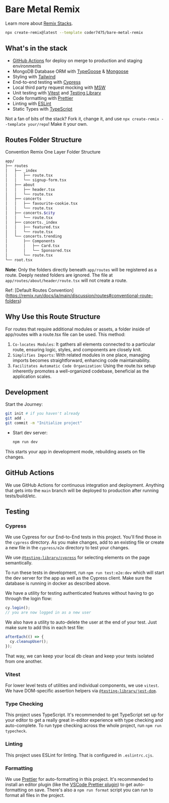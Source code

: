 # Bare Metal Remix

Learn more about [Remix Stacks](https://remix.run/stacks).

```sh
npx create-remix@latest --template coder7475/bare-metal-remix
```

## What's in the stack

- [GitHub Actions](https://github.com/features/actions) for deploy on merge to production and staging environments
- MongoDB Database ORM with [TypeGoose](https://typegoose.github.io) & [Mongoose](https://mongoosejs.com/)
- Styling with [Tailwind](https://tailwindcss.com/)
- End-to-end testing with [Cypress](https://cypress.io)
- Local third party request mocking with [MSW](https://mswjs.io)
- Unit testing with [Vitest](https://vitest.dev) and [Testing Library](https://testing-library.com)
- Code formatting with [Prettier](https://prettier.io)
- Linting with [ESLint](https://eslint.org)
- Static Types with [TypeScript](https://typescriptlang.org)

Not a fan of bits of the stack? Fork it, change it, and use `npx create-remix --template your/repo`! Make it your own.

## Routes Folder Structure

Convention Remix One Layer Folder Structure

```bash
app/
├── routes
│   ├── _index
│   │   ├── route.tsx
│   │   └── signup-form.tsx
│   ├── about
│   │   ├── header.tsx
│   │   └── route.tsx
│   ├── concerts
│   │   ├── favourite-cookie.tsx
│   │   └── route.tsx
│   ├── concerts.$city
│   │   └── route.tsx
│   ├── concerts._index
│   │   ├── featured.tsx
│   │   └── route.tsx
│   └── concerts.trending
│       ├── Components
│       │   ├── Card.tsx
│       │   └── Sponsored.tsx
│       └── route.tsx
└── root.tsx
```

**Note**: Only the folders directly beneath `app/routes` will be registered as a route. Deeply nested folders are ignored. The file at `app/routes/about/header/route.tsx` will not create a route.

Ref: [Default Routes Convention] (https://remix.run/docs/ja/main/discussion/routes#conventional-route-folders)

## Why Use this Route Structure

For routes that require additional modules or assets, a folder inside of app/routes with a route.tsx file can be used. This method:

1. `Co-locates Modules`: It gathers all elements connected to a particular route, ensuring logic, styles, and components are closely knit.
2. `Simplifies Imports`: With related modules in one place, managing imports becomes straightforward, enhancing code maintainability.
3. `Facilitates Automatic Code Organization`: Using the route.tsx setup inherently promotes a well-organized codebase, beneficial as the application scales.

## Development

Start the Journey:

```sh
git init # if you haven't already
git add .
git commit -m "Initialize project"
```

- Start dev server:

  ```sh
  npm run dev
  ```

This starts your app in development mode, rebuilding assets on file changes.

## GitHub Actions

We use GitHub Actions for continuous integration and deployment. Anything that gets into the `main` branch will be deployed to production after running tests/build/etc.

## Testing

### Cypress

We use Cypress for our End-to-End tests in this project. You'll find those in the `cypress` directory. As you make changes, add to an existing file or create a new file in the `cypress/e2e` directory to test your changes.

We use [`@testing-library/cypress`](https://testing-library.com/cypress) for selecting elements on the page semantically.

To run these tests in development, run `npm run test:e2e:dev` which will start the dev server for the app as well as the Cypress client. Make sure the database is running in docker as described above.

We have a utility for testing authenticated features without having to go through the login flow:

```ts
cy.login();
// you are now logged in as a new user
```

We also have a utility to auto-delete the user at the end of your test. Just make sure to add this in each test file:

```ts
afterEach(() => {
  cy.cleanupUser();
});
```

That way, we can keep your local db clean and keep your tests isolated from one another.

### Vitest

For lower level tests of utilities and individual components, we use `vitest`. We have DOM-specific assertion helpers via [`@testing-library/jest-dom`](https://testing-library.com/jest-dom).

### Type Checking

This project uses TypeScript. It's recommended to get TypeScript set up for your editor to get a really great in-editor experience with type checking and auto-complete. To run type checking across the whole project, run `npm run typecheck`.

### Linting

This project uses ESLint for linting. That is configured in `.eslintrc.cjs`.

### Formatting

We use [Prettier](https://prettier.io/) for auto-formatting in this project. It's recommended to install an editor plugin (like the [VSCode Prettier plugin](https://marketplace.visualstudio.com/items?itemName=esbenp.prettier-vscode)) to get auto-formatting on save. There's also a `npm run format` script you can run to format all files in the project.
